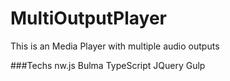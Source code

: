 # MultiOutputPlayer

This is an Media Player with multiple audio outputs


###Techs
nw.js
Bulma
TypeScript
JQuery
Gulp
